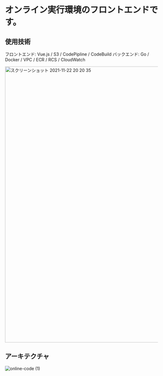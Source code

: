 # オンライン実行環境のフロントエンドです。

## 使用技術

フロントエンド: Vue.js / S3 / CodePipline / CodeBuild バックエンド: Go / Docker / VPC / ECR / RCS / CloudWatch

<img width="908" alt="スクリーンショット 2021-11-22 20 20 35" src="https://user-images.githubusercontent.com/73768462/142853210-00cb0479-43d9-4233-acd7-2ee723cbb855.png">

## アーキテクチャ

![online-code (1)](https://user-images.githubusercontent.com/73768462/145534186-23c2e36f-86f4-4c83-8cb2-78f171461dd0.png)
